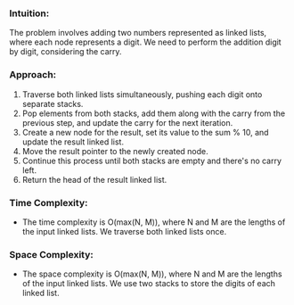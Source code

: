### Intuition:
The problem involves adding two numbers represented as linked lists, where each node represents a digit. We need to perform the addition digit by digit, considering the carry.

### Approach:
1. Traverse both linked lists simultaneously, pushing each digit onto separate stacks.
2. Pop elements from both stacks, add them along with the carry from the previous step, and update the carry for the next iteration.
3. Create a new node for the result, set its value to the sum % 10, and update the result linked list.
4. Move the result pointer to the newly created node.
5. Continue this process until both stacks are empty and there's no carry left.
6. Return the head of the result linked list.

### Time Complexity:
- The time complexity is O(max(N, M)), where N and M are the lengths of the input linked lists. We traverse both linked lists once.

### Space Complexity:
- The space complexity is O(max(N, M)), where N and M are the lengths of the input linked lists. We use two stacks to store the digits of each linked list.
